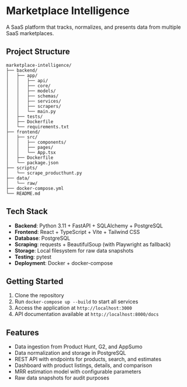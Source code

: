 # Marketplace Intelligence

A SaaS platform that tracks, normalizes, and presents data from multiple SaaS marketplaces.

## Project Structure

```
marketplace-intelligence/
├── backend/
│   ├── app/
│   │   ├── api/
│   │   ├── core/
│   │   ├── models/
│   │   ├── schemas/
│   │   ├── services/
│   │   ├── scrapers/
│   │   └── main.py
│   ├── tests/
│   ├── Dockerfile
│   └── requirements.txt
├── frontend/
│   ├── src/
│   │   ├── components/
│   │   ├── pages/
│   │   └── App.tsx
│   ├── Dockerfile
│   └── package.json
├── scripts/
│   └── scrape_producthunt.py
├── data/
│   └── raw/
├── docker-compose.yml
└── README.md
```

## Tech Stack

- **Backend**: Python 3.11 + FastAPI + SQLAlchemy + PostgreSQL
- **Frontend**: React + TypeScript + Vite + Tailwind CSS
- **Database**: PostgreSQL
- **Scraping**: requests + BeautifulSoup (with Playwright as fallback)
- **Storage**: Local filesystem for raw data snapshots
- **Testing**: pytest
- **Deployment**: Docker + docker-compose

## Getting Started

1. Clone the repository
2. Run `docker-compose up --build` to start all services
3. Access the application at `http://localhost:3000`
4. API documentation available at `http://localhost:8000/docs`

## Features

- Data ingestion from Product Hunt, G2, and AppSumo
- Data normalization and storage in PostgreSQL
- REST API with endpoints for products, search, and estimates
- Dashboard with product listings, details, and comparison
- MRR estimation model with configurable parameters
- Raw data snapshots for audit purposes